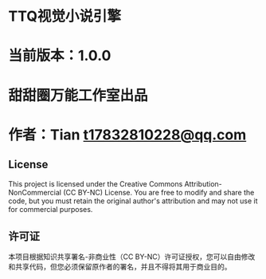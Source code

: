 # TTQ视觉小说引擎
# 当前版本：1.0.0
# 甜甜圈万能工作室出品
# 作者：Tian <t17832810228@qq.com>

## License
This project is licensed under the Creative Commons Attribution-NonCommercial (CC BY-NC) License. You are free to modify and share the code, but you must retain the original author's attribution and may not use it for commercial purposes.

## 许可证
本项目根据知识共享署名-非商业性（CC BY-NC）许可证授权，您可以自由修改和共享代码，但您必须保留原作者的署名，并且不得将其用于商业目的。

